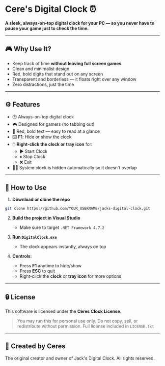 # Cere's Digital Clock ⏰

**A sleek, always-on-top digital clock for your PC — so you never have to pause your game just to check the time.**

---

## 🎮 Why Use It?
- Keep track of time **without leaving full screen games**
- Clean and minimalist design
- Red, bold digits that stand out on any screen
- Transparent and borderless — it floats right over any window
- Zero distractions, just the time

---

## ⚙️ Features

- 🕒 Always-on-top digital clock
- 🎮 Designed for gamers (no tabbing out)
- 🔴 Red, bold text — easy to read at a glance
- ⌨️ **F1**: Hide or show the clock
- 🖱️ **Right-click the clock or tray icon** for:
  - ▶️ Start Clock
  - ⏸ Stop Clock
  - ❌ Exit
- 🕵️‍♂️ System clock is hidden automatically so it doesn't overlap

---

## 🚀 How to Use

1. **Download or clone the repo**
```bash
git clone https://github.com/YOUR_USERNAME/jacks-digital-clock.git
```

2. **Build the project in Visual Studio**
   - Make sure to target `.NET Framework 4.7.2`

3. **Run `DigitalClock.exe`**
   - The clock appears instantly, always on top

4. **Controls:**
   - Press **F1** anytime to hide/show
   - Press **ESC** to quit
   - Right-click the **clock** or **tray icon** for more options

---

## 🔒 License

This software is licensed under the **Ceres Clock License**.

> You may run this for personal use only. Do not copy, sell, or redistribute without permission.
> Full license included in `LICENSE.txt`

---

## 👑 Created by Ceres
The original creator and owner of Jack's Digital Clock. All rights reserved.
